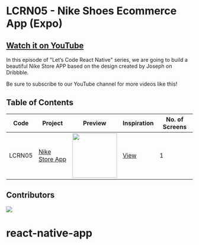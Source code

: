 # LCRN05 - Nike Shoes Ecommerce App (Expo)

## [Watch it on YouTube](https://youtu.be/9E2Ieyk2oBk)

In this episode of "Let’s Code React Native" series, we are going to build a beautiful Nike Store APP based on the design created by Joseph on Dribbble.

Be sure to subscribe to our YouTube channel for more videos like this!

## Table of Contents

| Code | Project | Preview | Inspiration | No. of Screens |
| ------ | ------ | ------ | ------ | ------ |
| LCRN05 | [Nike Store App](https://youtu.be/R7qK1KKX0rE) | <img src="https://cdn.dribbble.com/users/1138814/screenshots/14157511/media/725262fbabb8ac68b9cf61cc782a427f.png?compress=1&resize=1200x900" width="120" /> | [View](https://dribbble.com/shots/14157511-XD-Challenge-003-Scroll) | 1 |

## Contributors

<a href="https://github.com/byprogrammers/LCRN05-nike-shoes-ecommerce-app/graphs/contributors">
   <img src="https://contrib.rocks/image?repo=byprogrammers/lets-code-react-native" />
</a>

# react-native-app
